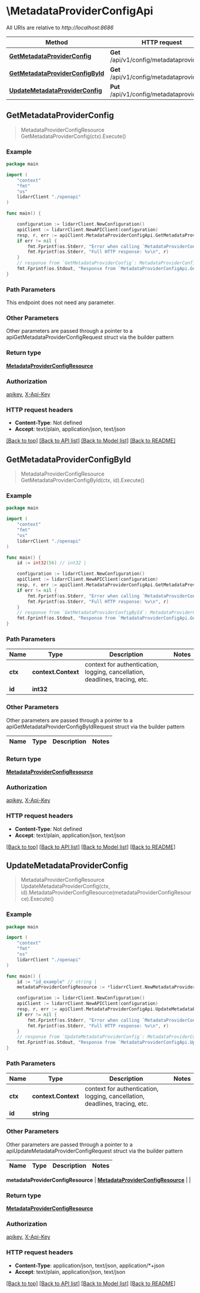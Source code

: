 # \MetadataProviderConfigApi

All URIs are relative to *http://localhost:8686*

Method | HTTP request | Description
------------- | ------------- | -------------
[**GetMetadataProviderConfig**](MetadataProviderConfigApi.md#GetMetadataProviderConfig) | **Get** /api/v1/config/metadataprovider | 
[**GetMetadataProviderConfigById**](MetadataProviderConfigApi.md#GetMetadataProviderConfigById) | **Get** /api/v1/config/metadataprovider/{id} | 
[**UpdateMetadataProviderConfig**](MetadataProviderConfigApi.md#UpdateMetadataProviderConfig) | **Put** /api/v1/config/metadataprovider/{id} | 



## GetMetadataProviderConfig

> MetadataProviderConfigResource GetMetadataProviderConfig(ctx).Execute()



### Example

```go
package main

import (
    "context"
    "fmt"
    "os"
    lidarrClient "./openapi"
)

func main() {

    configuration := lidarrClient.NewConfiguration()
    apiClient := lidarrClient.NewAPIClient(configuration)
    resp, r, err := apiClient.MetadataProviderConfigApi.GetMetadataProviderConfig(context.Background()).Execute()
    if err != nil {
        fmt.Fprintf(os.Stderr, "Error when calling `MetadataProviderConfigApi.GetMetadataProviderConfig``: %v\n", err)
        fmt.Fprintf(os.Stderr, "Full HTTP response: %v\n", r)
    }
    // response from `GetMetadataProviderConfig`: MetadataProviderConfigResource
    fmt.Fprintf(os.Stdout, "Response from `MetadataProviderConfigApi.GetMetadataProviderConfig`: %v\n", resp)
}
```

### Path Parameters

This endpoint does not need any parameter.

### Other Parameters

Other parameters are passed through a pointer to a apiGetMetadataProviderConfigRequest struct via the builder pattern


### Return type

[**MetadataProviderConfigResource**](MetadataProviderConfigResource.md)

### Authorization

[apikey](../README.md#apikey), [X-Api-Key](../README.md#X-Api-Key)

### HTTP request headers

- **Content-Type**: Not defined
- **Accept**: text/plain, application/json, text/json

[[Back to top]](#) [[Back to API list]](../README.md#documentation-for-api-endpoints)
[[Back to Model list]](../README.md#documentation-for-models)
[[Back to README]](../README.md)


## GetMetadataProviderConfigById

> MetadataProviderConfigResource GetMetadataProviderConfigById(ctx, id).Execute()



### Example

```go
package main

import (
    "context"
    "fmt"
    "os"
    lidarrClient "./openapi"
)

func main() {
    id := int32(56) // int32 | 

    configuration := lidarrClient.NewConfiguration()
    apiClient := lidarrClient.NewAPIClient(configuration)
    resp, r, err := apiClient.MetadataProviderConfigApi.GetMetadataProviderConfigById(context.Background(), id).Execute()
    if err != nil {
        fmt.Fprintf(os.Stderr, "Error when calling `MetadataProviderConfigApi.GetMetadataProviderConfigById``: %v\n", err)
        fmt.Fprintf(os.Stderr, "Full HTTP response: %v\n", r)
    }
    // response from `GetMetadataProviderConfigById`: MetadataProviderConfigResource
    fmt.Fprintf(os.Stdout, "Response from `MetadataProviderConfigApi.GetMetadataProviderConfigById`: %v\n", resp)
}
```

### Path Parameters


Name | Type | Description  | Notes
------------- | ------------- | ------------- | -------------
**ctx** | **context.Context** | context for authentication, logging, cancellation, deadlines, tracing, etc.
**id** | **int32** |  | 

### Other Parameters

Other parameters are passed through a pointer to a apiGetMetadataProviderConfigByIdRequest struct via the builder pattern


Name | Type | Description  | Notes
------------- | ------------- | ------------- | -------------


### Return type

[**MetadataProviderConfigResource**](MetadataProviderConfigResource.md)

### Authorization

[apikey](../README.md#apikey), [X-Api-Key](../README.md#X-Api-Key)

### HTTP request headers

- **Content-Type**: Not defined
- **Accept**: text/plain, application/json, text/json

[[Back to top]](#) [[Back to API list]](../README.md#documentation-for-api-endpoints)
[[Back to Model list]](../README.md#documentation-for-models)
[[Back to README]](../README.md)


## UpdateMetadataProviderConfig

> MetadataProviderConfigResource UpdateMetadataProviderConfig(ctx, id).MetadataProviderConfigResource(metadataProviderConfigResource).Execute()



### Example

```go
package main

import (
    "context"
    "fmt"
    "os"
    lidarrClient "./openapi"
)

func main() {
    id := "id_example" // string | 
    metadataProviderConfigResource := *lidarrClient.NewMetadataProviderConfigResource() // MetadataProviderConfigResource |  (optional)

    configuration := lidarrClient.NewConfiguration()
    apiClient := lidarrClient.NewAPIClient(configuration)
    resp, r, err := apiClient.MetadataProviderConfigApi.UpdateMetadataProviderConfig(context.Background(), id).MetadataProviderConfigResource(metadataProviderConfigResource).Execute()
    if err != nil {
        fmt.Fprintf(os.Stderr, "Error when calling `MetadataProviderConfigApi.UpdateMetadataProviderConfig``: %v\n", err)
        fmt.Fprintf(os.Stderr, "Full HTTP response: %v\n", r)
    }
    // response from `UpdateMetadataProviderConfig`: MetadataProviderConfigResource
    fmt.Fprintf(os.Stdout, "Response from `MetadataProviderConfigApi.UpdateMetadataProviderConfig`: %v\n", resp)
}
```

### Path Parameters


Name | Type | Description  | Notes
------------- | ------------- | ------------- | -------------
**ctx** | **context.Context** | context for authentication, logging, cancellation, deadlines, tracing, etc.
**id** | **string** |  | 

### Other Parameters

Other parameters are passed through a pointer to a apiUpdateMetadataProviderConfigRequest struct via the builder pattern


Name | Type | Description  | Notes
------------- | ------------- | ------------- | -------------

 **metadataProviderConfigResource** | [**MetadataProviderConfigResource**](MetadataProviderConfigResource.md) |  | 

### Return type

[**MetadataProviderConfigResource**](MetadataProviderConfigResource.md)

### Authorization

[apikey](../README.md#apikey), [X-Api-Key](../README.md#X-Api-Key)

### HTTP request headers

- **Content-Type**: application/json, text/json, application/*+json
- **Accept**: text/plain, application/json, text/json

[[Back to top]](#) [[Back to API list]](../README.md#documentation-for-api-endpoints)
[[Back to Model list]](../README.md#documentation-for-models)
[[Back to README]](../README.md)

